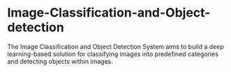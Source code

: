 # Image-Classification-and-Object-detection
The Image Classification and Object Detection System aims to build a deep learning-based solution for  classifying images into predefined categories and detecting objects within images.
